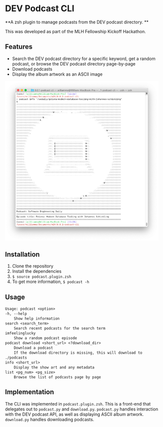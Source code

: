 # DEV Podcast CLI

**A zsh plugin to manage podcasts from the DEV podcast directory. **

This was developed as part of the MLH Fellowship Kickoff Hackathon.

## Features

* Search the DEV podcast directory for a specific keyword, get a random podcast, or browse the DEV podcast directory page-by-page
* Download podcasts
* Display the album artwork as an ASCII image

![Album Artwork Screenshot](https://raw.githubusercontent.com/MLH-Fellowship/0.0.1-podcast-cli/master/screenshots/podcast%20info%20screenshot.png)

## Installation

1. Clone the repository
2. Install the dependencies
3. `$ source podcast.plugin.zsh`
4. To get more information, `$ podcast -h`

## Usage

```
Usage: podcast <option>
-h, --help
	Show help information
search <search_term>
	Search recent podcasts for the search term
imfeelinglucky
	Show a random podcast episode
podcast download <short_url> <?download_dir>
	Download a podcast
	If the download directory is missing, this will download to ./podcasts
info <short_url>
	Display the show art and any metadata
list <pg_num> <pg_size>
	Browse the list of podcasts page by page
```

## Implementation

The CLI was implemented in `podcast.plugin.zsh`. This is a front-end that delegates out to `podcast.py` and `download.py`. `podcast.py` handles interaction with the DEV podcast API, as well as displaying ASCII album artwork. `download.py` handles downloading podcasts. 
